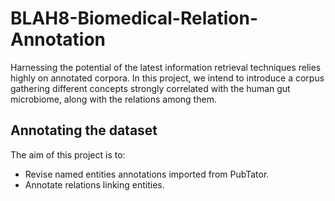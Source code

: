 # BLAH8-Biomedical-Relation-Annotation
Harnessing the potential of the latest information retrieval techniques relies highly on annotated corpora. In this project, we intend to introduce a corpus gathering different concepts strongly correlated with the human gut microbiome, along with the relations among them.

## Annotating the dataset
The aim of this project is to:
* Revise named entities annotations imported from PubTator.
* Annotate relations linking entities.

